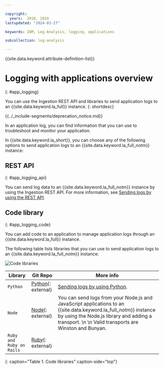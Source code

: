 ```yaml
---

copyright:
  years:  2018, 2024
lastupdated: "2024-03-27"

keywords: IBM, Log Analysis, logging, applications

subcollection: log-analysis

---
```


{{site.data.keyword.attribute-definition-list}}

# Logging with applications overview
{: #app_logging}

You can use the Ingestion REST API and libraries to send application logs to an {{site.data.keyword.la_full}} instance.
{: shortdesc}

<!-- common deprecation notice -->
{{../_include-segments/deprecation_notice.md}}

In an application log, you can find information that you can use to troubleshoot and monitor your application.

In {{site.data.keyword.la_short}}, you can choose any of the following options to send application logs to an {{site.data.keyword.la_full_notm}} instance:


## REST API
{: #app_logging_api}

You can send log data to an {{site.data.keyword.la_full_notm}} instance by using the Ingestion REST API. For more information, see [Sending logs by using the REST API](/docs/log-analysis?topic=log-analysis-ingest).


## Code library
{: #app_logging_code}


You can add code to an application to manage application logs through an {{site.data.keyword.la_full}} instance.


The following table lists libraries that you can use to send application logs to an {{site.data.keyword.la_full_notm}} instance:

![Code libraries](/images/app_logging_img1.png "Code libraries")

| Library | Git Repo | More info |
|---------|----------|-----------|
| `Python` | [Python](https://github.com/logdna/python){: external} | [Sending logs by using Python](/docs/log-analysis?topic=log-analysis-ingest_python). |
| `Node`   | [Node](https://github.com/logdna/nodejs){: external} | You can send logs from your Node.js and JavaScript applications to an {{site.data.keyword.la_full_notm}} instance by using the Node.js library and adding a transport.  \n  \n Valid transports are Winston and Bunyan.
| `Ruby and Ruby on Rails` | [Ruby](https://github.com/logdna/ruby){: external} |  |
{: caption="Table 1. Code libraries" caption-side="top"}
